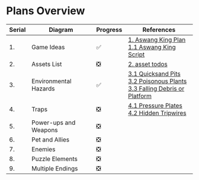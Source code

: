 # Plans Overview

| Serial | Diagram               | Progress | References                                                   |
| ------ | --------------------- | -------- | ------------------------------------------------------------ |
| 1.     | Game Ideas            | ✅        | [1. Aswang King Plan](1.-Aswang-King-Plan.pdf)<br>[1.1 Aswang King Script](1.1-Aswang-King-Script.pdf) |
| 2.     | Assets List           | ❎        | [2. asset todos](2.-asset-todos.md)                          |
| 3.     | Environmental Hazards | ✅        | [3.1 Quicksand Pits](3.1-Quicksand-Pits.png)<br>[3.2 Poisonous Plants](3.2-Poisonous-Plants.png)<br>[3.3 Falling Debris or Platform](3.3-Falling-Debris-or-Platform.png) |
| 4.     | Traps                 | ❎        | [4.1 Pressure Plates](4.1-Pressure-Plates.png)<br>[4.2 Hidden Tripwires](4.2-Hidden-Tripwires.png) |
| 5.     | Power-ups and Weapons | ❎        |                                                              |
| 6.     | Pet and Allies        | ❎        |                                                              |
| 7.     | Enemies               | ❎        |                                                              |
| 8.     | Puzzle Elements       | ❎        |                                                              |
| 9.     | Multiple Endings      | ❎        |                                                              |

